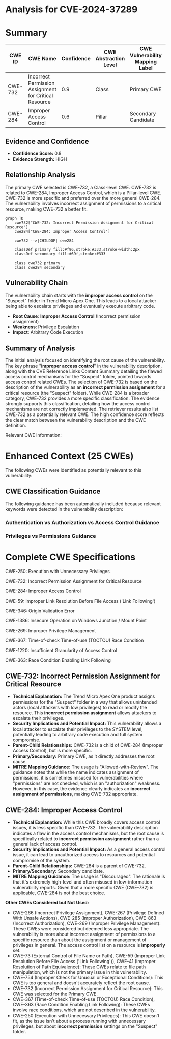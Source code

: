 # Analysis for CVE-2024-37289

# Summary
| CWE ID | CWE Name | Confidence | CWE Abstraction Level | CWE Vulnerability Mapping Label | CWE-Vulnerability Mapping Notes |
|---|---|---|---|---|---|
| CWE-732 | Incorrect Permission Assignment for Critical Resource | 0.9 | Class | Primary CWE | Allowed-with-Review |
| CWE-284 | Improper Access Control | 0.6 | Pillar | Secondary Candidate | Discouraged |

## Evidence and Confidence

*   **Confidence Score:** 0.8
*   **Evidence Strength:** HIGH

## Relationship Analysis
The primary CWE selected is CWE-732, a Class-level CWE. CWE-732 is related to CWE-284, Improper Access Control, which is a Pillar-level CWE. CWE-732 is more specific and preferred over the more general CWE-284. The vulnerability involves incorrect assignment of permissions to a critical resource, making CWE-732 a better fit.

```mermaid
graph TD
    cwe732["CWE-732: Incorrect Permission Assignment for Critical Resource"]
    cwe284["CWE-284: Improper Access Control"]
    
    cwe732 -->|CHILDOF| cwe284
    
    classDef primary fill:#f96,stroke:#333,stroke-width:2px
    classDef secondary fill:#69f,stroke:#333
    
    class cwe732 primary
    class cwe284 secondary
```

## Vulnerability Chain
The vulnerability chain starts with the **improper access control** on the "Suspect" folder in Trend Micro Apex One. This leads to a local attacker being able to escalate privileges and eventually execute arbitrary code.
  - **Root Cause**: **Improper Access Control** (Incorrect permission assignment)
  - **Weakness**: Privilege Escalation
  - **Impact**: Arbitrary Code Execution

## Summary of Analysis
The initial analysis focused on identifying the root cause of the vulnerability. The key phrase "**improper access control**" in the vulnerability description, along with the CVE Reference Links Content Summary detailing the flawed access control mechanisms for the "Suspect" folder, pointed towards access control related CWEs. The selection of CWE-732 is based on the description of the vulnerability as an **incorrect permission assignment** for a critical resource (the "Suspect" folder). While CWE-284 is a broader category, CWE-732 provides a more specific classification. The evidence strongly supports this classification, detailing how the access control mechanisms are not correctly implemented. The retriever results also list CWE-732 as a potentially relevant CWE. The high confidence score reflects the clear match between the vulnerability description and the CWE definition.

Relevant CWE Information:

# Enhanced Context (25 CWEs)
The following CWEs were identified as potentially relevant to this vulnerability:

## CWE Classification Guidance

The following guidance has been automatically included because relevant keywords were detected in the vulnerability description:

### Authentication vs Authorization vs Access Control Guidance

### Privileges vs Permissions Guidance

# Complete CWE Specifications

CWE-250: Execution with Unnecessary Privileges

CWE-732: Incorrect Permission Assignment for Critical Resource

CWE-284: Improper Access Control

CWE-59: Improper Link Resolution Before File Access ('Link Following')

CWE-346: Origin Validation Error

CWE-1386: Insecure Operation on Windows Junction / Mount Point

CWE-269: Improper Privilege Management

CWE-367: Time-of-check Time-of-use (TOCTOU) Race Condition

CWE-1220: Insufficient Granularity of Access Control

CWE-363: Race Condition Enabling Link Following

## CWE-732: Incorrect Permission Assignment for Critical Resource
*   **Technical Explanation:** The Trend Micro Apex One product assigns permissions for the "Suspect" folder in a way that allows unintended actors (local attackers with low privileges) to read or modify the resource. This **incorrect permission assignment** allows attackers to escalate their privileges.
*   **Security Implications and Potential Impact:** This vulnerability allows a local attacker to escalate their privileges to the SYSTEM level, potentially leading to arbitrary code execution and full system compromise.
*   **Parent-Child Relationships:** CWE-732 is a child of CWE-284 (Improper Access Control), but is more specific.
*   **Primary/Secondary:** Primary CWE, as it directly addresses the root cause.
*   **MITRE Mapping Guidance:** The usage is "Allowed-with-Review". The guidance notes that while the name indicates assignment of permissions, it is sometimes misused for vulnerabilities where "permissions" are not checked, which is an "authorization" weakness. However, in this case, the evidence clearly indicates an **incorrect assignment of permissions**, making CWE-732 appropriate.

## CWE-284: Improper Access Control
*   **Technical Explanation:** While this CWE broadly covers access control issues, it is less specific than CWE-732. The vulnerability description indicates a flaw in the access control mechanisms, but the root cause is specifically related to **incorrect permission assignment** rather than a general lack of access control.
*   **Security Implications and Potential Impact:** As a general access control issue, it can lead to unauthorized access to resources and potential compromise of the system.
*   **Parent-Child Relationships:** CWE-284 is a parent of CWE-732.
*   **Primary/Secondary:** Secondary candidate.
*   **MITRE Mapping Guidance:** The usage is "Discouraged". The rationale is that it's extremely high-level and often misused in low-information vulnerability reports. Given that a more specific CWE (CWE-732) is applicable, CWE-284 is not the best choice.

**Other CWEs Considered but Not Used:**

*   CWE-266 (Incorrect Privilege Assignment), CWE-267 (Privilege Defined With Unsafe Actions), CWE-285 (Improper Authorization), CWE-863 (Incorrect Authorization), CWE-269 (Improper Privilege Management): These CWEs were considered but deemed less appropriate. The vulnerability is more about incorrect assignment of permissions to a specific resource than about the assignment or management of privileges in general. The access control list on a resource is **improperly** set.
*   CWE-73 (External Control of File Name or Path), CWE-59 (Improper Link Resolution Before File Access ('Link Following')), CWE-41 (Improper Resolution of Path Equivalence): These CWEs relate to file path manipulation, which is not the primary issue in this vulnerability.
*   CWE-754 (Improper Check for Unusual or Exceptional Conditions): This CWE is too general and doesn't accurately reflect the root cause.
*   CWE-732 (Incorrect Permission Assignment for Critical Resource): This CWE was selected for the Primary CWE.
*   CWE-367 (Time-of-check Time-of-use (TOCTOU) Race Condition), CWE-363 (Race Condition Enabling Link Following): These CWEs involve race conditions, which are not described in the vulnerability.
*   CWE-250 (Execution with Unnecessary Privileges): This CWE doesn't fit, as the issue isn't about a process running with unnecessary privileges, but about **incorrect permission** settings on the "Suspect" folder.